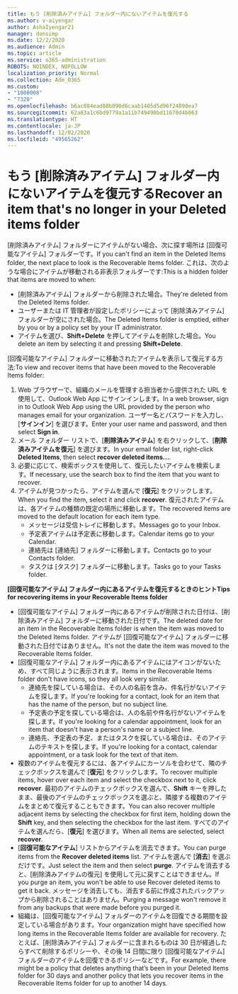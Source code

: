 ```yaml
---
title: もう [削除済みアイテム] フォルダー内にないアイテムを復元する
ms.author: v-aiyengar
author: AshaIyengar21
manager: dansimp
ms.date: 12/2/2020
ms.audience: Admin
ms.topic: article
ms.service: o365-administration
ROBOTS: NOINDEX, NOFOLLOW
localization_priority: Normal
ms.collection: Adm_O365
ms.custom:
- "1800008"
- "7320"
ms.openlocfilehash: b6ac084ead88b090d6caab1405d5d96f24890ea7
ms.sourcegitcommit: 62a83a1c6bd9779a1a11b749490bd11670d4b063
ms.translationtype: HT
ms.contentlocale: ja-JP
ms.lasthandoff: 12/02/2020
ms.locfileid: "49565262"
---
```

# <a name="recover-an-item-thats-no-longer-in-your-deleted-items-folder"></a><span data-ttu-id="b5b14-102">もう [削除済みアイテム] フォルダー内にないアイテムを復元する</span><span class="sxs-lookup"><span data-stu-id="b5b14-102">Recover an item that's no longer in your Deleted items folder</span></span>

<span data-ttu-id="b5b14-103">[削除済みアイテム] フォルダーにアイテムがない場合、次に探す場所は [回復可能なアイテム] フォルダーです。</span><span class="sxs-lookup"><span data-stu-id="b5b14-103">If you can't find an item in the Deleted Items folder, the next place to look is the Recoverable Items folder.</span></span> <span data-ttu-id="b5b14-104">これは、次のような場合にアイテムが移動される非表示フォルダーです:</span><span class="sxs-lookup"><span data-stu-id="b5b14-104">This is a hidden folder that items are moved to when:</span></span>
- <span data-ttu-id="b5b14-105">[削除済みアイテム] フォルダーから削除された場合。</span><span class="sxs-lookup"><span data-stu-id="b5b14-105">They're deleted from the Deleted Items folder.</span></span>
- <span data-ttu-id="b5b14-106">ユーザーまたは IT 管理者が設定したポリシーによって [削除済みアイテム] フォルダーが空にされた場合。</span><span class="sxs-lookup"><span data-stu-id="b5b14-106">The Deleted Items folder is emptied, either by you or by a policy set by your IT administrator.</span></span>
- <span data-ttu-id="b5b14-107">アイテムを選び、**Shift+Delete** を押してアイテムを削除した場合。</span><span class="sxs-lookup"><span data-stu-id="b5b14-107">You delete an item by selecting it and pressing **Shift+Delete**.</span></span>

<span data-ttu-id="b5b14-108">[回復可能なアイテム] フォルダーに移動されたアイテムを表示して復元する方法:</span><span class="sxs-lookup"><span data-stu-id="b5b14-108">To view and recover items that have been moved to the Recoverable Items folder:</span></span>
1. <span data-ttu-id="b5b14-109">Web ブラウザーで、組織のメールを管理する担当者から提供された URL を使用して、Outlook Web App にサインインします。</span><span class="sxs-lookup"><span data-stu-id="b5b14-109">In a web browser, sign in to Outlook Web App using the URL provided by the person who manages email for your organization.</span></span> <span data-ttu-id="b5b14-110">ユーザー名とパスワードを入力し、[**サインイン**] を選びます。</span><span class="sxs-lookup"><span data-stu-id="b5b14-110">Enter your user name and password, and then select **Sign in**.</span></span>
1. <span data-ttu-id="b5b14-111">メール フォルダー リストで、[**削除済みアイテム**] を右クリックして、[**削除済みアイテムを復元**] を選びます。</span><span class="sxs-lookup"><span data-stu-id="b5b14-111">In your email folder list, right-click **Deleted Items**, then select **recover deleted items...**.</span></span>
1. <span data-ttu-id="b5b14-112">必要に応じて、検索ボックスを使用して、復元したいアイテムを検索します。</span><span class="sxs-lookup"><span data-stu-id="b5b14-112">If necessary, use the search box to find the item that you want to recover.</span></span>
1. <span data-ttu-id="b5b14-113">アイテムが見つかったら、アイテムを選んで [**復元**] をクリックします。</span><span class="sxs-lookup"><span data-stu-id="b5b14-113">When you find the item, select it and click **recover**.</span></span>
   <span data-ttu-id="b5b14-114">復元されたアイテムは、各アイテムの種類の既定の場所に移動します。</span><span class="sxs-lookup"><span data-stu-id="b5b14-114">The recovered items are moved to the default location for each item type.</span></span>
    - <span data-ttu-id="b5b14-115">メッセージは受信トレイに移動します。</span><span class="sxs-lookup"><span data-stu-id="b5b14-115">Messages go to your Inbox.</span></span>
    - <span data-ttu-id="b5b14-116">予定表アイテムは予定表に移動します。</span><span class="sxs-lookup"><span data-stu-id="b5b14-116">Calendar items go to your Calendar.</span></span>
    - <span data-ttu-id="b5b14-117">連絡先は [連絡先] フォルダーに移動します。</span><span class="sxs-lookup"><span data-stu-id="b5b14-117">Contacts go to your Contacts folder.</span></span>
    - <span data-ttu-id="b5b14-118">タスクは [タスク] フォルダーに移動します。</span><span class="sxs-lookup"><span data-stu-id="b5b14-118">Tasks go to your Tasks folder.</span></span>

<span data-ttu-id="b5b14-119">**[回復可能なアイテム] フォルダー内にあるアイテムを復元するときのヒント**</span><span class="sxs-lookup"><span data-stu-id="b5b14-119">**Tips for recovering items in your Recoverable Items folder**</span></span>

- <span data-ttu-id="b5b14-120">[回復可能なアイテム] フォルダー内にあるアイテムが削除された日付は、[削除済みアイテム] フォルダーに移動された日付です。</span><span class="sxs-lookup"><span data-stu-id="b5b14-120">The deleted date for an item in the Recoverable Items folder is when the item was moved to the Deleted Items folder.</span></span> <span data-ttu-id="b5b14-121">アイテムが [回復可能なアイテム] フォルダーに移動された日付ではありません。</span><span class="sxs-lookup"><span data-stu-id="b5b14-121">It's not the date the item was moved to the Recoverable Items folder.</span></span>
- <span data-ttu-id="b5b14-122">[回復可能なアイテム] フォルダー内にあるアイテムにはアイコンがないため、すべて同じように表示されます。</span><span class="sxs-lookup"><span data-stu-id="b5b14-122">Items in the Recoverable Items folder don't have icons, so they all look very similar.</span></span>
    - <span data-ttu-id="b5b14-123">連絡先を探している場合は、その人の名前を含み、件名行がないアイテムを探します。</span><span class="sxs-lookup"><span data-stu-id="b5b14-123">If you're looking for a contact, look for an item that has the name of the person, but no subject line.</span></span>
    - <span data-ttu-id="b5b14-124">予定表の予定を探している場合は、人の名前や件名行がないアイテムを探します。</span><span class="sxs-lookup"><span data-stu-id="b5b14-124">If you're looking for a calendar appointment, look for an item that doesn't have a person's name or a subject line.</span></span>
    - <span data-ttu-id="b5b14-125">連絡先、予定表の予定、またはタスクを探している場合は、そのアイテムのテキストを探します。</span><span class="sxs-lookup"><span data-stu-id="b5b14-125">If you're looking for a contact, calendar appointment, or a task look for the text of that item.</span></span>
- <span data-ttu-id="b5b14-126">複数のアイテムを復元するには、各アイテムにカーソルを合わせて、隣のチェックボックスを選んで [**復元**] をクリックします。</span><span class="sxs-lookup"><span data-stu-id="b5b14-126">To recover multiple items, hover over each item and select the checkbox next to it, click **recover**.</span></span> <span data-ttu-id="b5b14-127">最初のアイテムのチェックボックスを選んで、**Shift** キーを押したまま、最後のアイテムのチェックボックスを選ぶと、隣接する複数のアイテムをまとめて復元することもできます。</span><span class="sxs-lookup"><span data-stu-id="b5b14-127">You can also recover multiple adjacent items by selecting the checkbox for first item, holding down the **Shift** key, and then selecting the checkbox for the last item.</span></span> <span data-ttu-id="b5b14-128">すべてのアイテムを選んだら、[**復元**] を選びます。</span><span class="sxs-lookup"><span data-stu-id="b5b14-128">When all items are selected, select **recover**.</span></span>
- <span data-ttu-id="b5b14-129">[**回復可能なアイテム**] リストからアイテムを消去できます。</span><span class="sxs-lookup"><span data-stu-id="b5b14-129">You can purge items from the **Recover deleted items** list.</span></span> <span data-ttu-id="b5b14-130">アイテムを選んで [**消去**] を選ぶだけです。</span><span class="sxs-lookup"><span data-stu-id="b5b14-130">Just select the item and then select **purge**.</span></span> <span data-ttu-id="b5b14-131">アイテムを消去すると、[削除済みアイテムの復元] を使用して元に戻すことはできません。</span><span class="sxs-lookup"><span data-stu-id="b5b14-131">If you purge an item, you won't be able to use Recover deleted items to get it back.</span></span> <span data-ttu-id="b5b14-132">メッセージを消去しても、消去する前に作成されたバックアップから削除されることはありません。</span><span class="sxs-lookup"><span data-stu-id="b5b14-132">Purging a message won't remove it from any backups that were made before you purged it.</span></span>
- <span data-ttu-id="b5b14-133">組織は、[回復可能なアイテム] フォルダーのアイテムを回復できる期間を設定している場合があります。</span><span class="sxs-lookup"><span data-stu-id="b5b14-133">Your organization might have specified how long items in the Recoverable Items folder are available for recovery.</span></span> <span data-ttu-id="b5b14-134">たとえば、[削除済みアイテム] フォルダーに含まれるものは 30 日が経過したらすべて削除するポリシーや、その後 14 日間に限り [回復可能なアイテム] フォルダーのアイテムを回復できるポリシーなどです。</span><span class="sxs-lookup"><span data-stu-id="b5b14-134">For example, there might be a policy that deletes anything that’s been in your Deleted Items folder for 30 days and another policy that lets you recover items in the Recoverable Items folder for up to another 14 days.</span></span>
